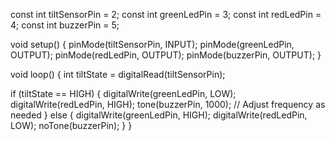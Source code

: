 const int tiltSensorPin = 2;
const int greenLedPin = 3;
const int redLedPin = 4;
const int buzzerPin = 5;

void setup() {
  pinMode(tiltSensorPin, INPUT);
  pinMode(greenLedPin, OUTPUT);
  pinMode(redLedPin, OUTPUT);
  pinMode(buzzerPin, OUTPUT);
}

void loop() {
  int tiltState = digitalRead(tiltSensorPin);

  if (tiltState == HIGH) {
    digitalWrite(greenLedPin, LOW);
    digitalWrite(redLedPin, HIGH);
    tone(buzzerPin, 1000);  // Adjust frequency as needed
  } else {
    digitalWrite(greenLedPin, HIGH);
    digitalWrite(redLedPin, LOW);
    noTone(buzzerPin);
  }
}
